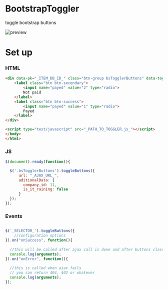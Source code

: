# BootstrapToggler
toggle bootstrap buttons

![preview](http://i.giphy.com/3oFyD22feZ4k51Oofu.gif)

# Set up

### HTML

```html
<div data-pk="_ITEM_DB_ID_" class="btn-group bsTogglerButtons" data-toggle="buttons">
    <label class="btn btn-secondary">
        <input name="payed" value="2" type="radio">
        Not paid
    </label>
    <label class="btn btn-success">
        <input name="payed" value="1" type="radio">
        Payed
    </label>
</div>

<script type="text/javascript" src="_PATH_TO_TOGGLER.js_"></script>
</body>
</html>
```

### JS

```js
$(document).ready(function(){

  $('.bsTogglerButtons').toggleButtons({
      url: "_AJAX_URL_",
      aditionalData: {
        company_id: 11,
        is_it_raining: false
      }
  });
});
```

### Events

```js

$('_SELECTOR_').toggleButtons({
    //configuration options
}).on("onSuccess", function(){
  
  //this will be called after ajax call is done and after buttons classes has been changed/applied
  console.log(arguments);
}).on("onError", function(){
  
  //this is called when ajax fails
  // you can return 404, 402 or whatever
  console.log(arguments);
});

```
